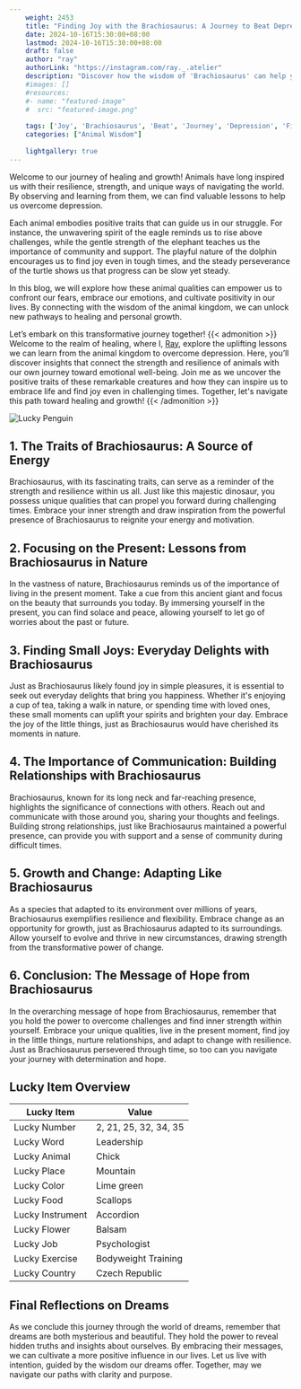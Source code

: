 ```yaml
---
    weight: 2453
    title: "Finding Joy with the Brachiosaurus: A Journey to Beat Depression"  # Assuming 'title' column exists
    date: 2024-10-16T15:30:00+08:00
    lastmod: 2024-10-16T15:30:00+08:00
    draft: false
    author: "ray"
    authorLink: "https://instagram.com/ray._.atelier"
    description: "Discover how the wisdom of 'Brachiosaurus' can help you overcome depression and find joy in your life journey."
    #images: []
    #resources:
    #- name: "featured-image"
    #  src: "featured-image.png"
    
    tags: ['Joy', 'Brachiosaurus', 'Beat', 'Journey', 'Depression', 'Finding']
    categories: ["Animal Wisdom"]
    
    lightgallery: true
---
```

    
Welcome to our journey of healing and growth! Animals have long inspired us with their resilience, strength, and unique ways of navigating the world. By observing and learning from them, we can find valuable lessons to help us overcome depression.

Each animal embodies positive traits that can guide us in our struggle. For instance, the unwavering spirit of the eagle reminds us to rise above challenges, while the gentle strength of the elephant teaches us the importance of community and support. The playful nature of the dolphin encourages us to find joy even in tough times, and the steady perseverance of the turtle shows us that progress can be slow yet steady.

In this blog, we will explore how these animal qualities can empower us to confront our fears, embrace our emotions, and cultivate positivity in our lives. By connecting with the wisdom of the animal kingdom, we can unlock new pathways to healing and personal growth.

Let’s embark on this transformative journey together!
{{< admonition >}}
Welcome to the realm of healing, where I, [Ray](https://instagram.com/ray._.atelier), explore the uplifting lessons we can learn from the animal kingdom to overcome depression. Here, you’ll discover insights that connect the strength and resilience of animals with our own journey toward emotional well-being. Join me as we uncover the positive traits of these remarkable creatures and how they can inspire us to embrace life and find joy even in challenging times. Together, let's navigate this path toward healing and growth!
{{< /admonition >}}

![Lucky Penguin](https://cdn.pixabay.com/photo/2024/09/07/02/34/penguins-9028827_1280.jpg "Lucky Penguin")

## 1. The Traits of Brachiosaurus: A Source of Energy
Brachiosaurus, with its fascinating traits, can serve as a reminder of the strength and resilience within us all. Just like this majestic dinosaur, you possess unique qualities that can propel you forward during challenging times. Embrace your inner strength and draw inspiration from the powerful presence of Brachiosaurus to reignite your energy and motivation.

## 2. Focusing on the Present: Lessons from Brachiosaurus in Nature
In the vastness of nature, Brachiosaurus reminds us of the importance of living in the present moment. Take a cue from this ancient giant and focus on the beauty that surrounds you today. By immersing yourself in the present, you can find solace and peace, allowing yourself to let go of worries about the past or future.

## 3. Finding Small Joys: Everyday Delights with Brachiosaurus
Just as Brachiosaurus likely found joy in simple pleasures, it is essential to seek out everyday delights that bring you happiness. Whether it's enjoying a cup of tea, taking a walk in nature, or spending time with loved ones, these small moments can uplift your spirits and brighten your day. Embrace the joy of the little things, just as Brachiosaurus would have cherished its moments in nature.

## 4. The Importance of Communication: Building Relationships with Brachiosaurus
Brachiosaurus, known for its long neck and far-reaching presence, highlights the significance of connections with others. Reach out and communicate with those around you, sharing your thoughts and feelings. Building strong relationships, just like Brachiosaurus maintained a powerful presence, can provide you with support and a sense of community during difficult times.

## 5. Growth and Change: Adapting Like Brachiosaurus
As a species that adapted to its environment over millions of years, Brachiosaurus exemplifies resilience and flexibility. Embrace change as an opportunity for growth, just as Brachiosaurus adapted to its surroundings. Allow yourself to evolve and thrive in new circumstances, drawing strength from the transformative power of change.

## 6. Conclusion: The Message of Hope from Brachiosaurus
In the overarching message of hope from Brachiosaurus, remember that you hold the power to overcome challenges and find inner strength within yourself. Embrace your unique qualities, live in the present moment, find joy in the little things, nurture relationships, and adapt to change with resilience. Just as Brachiosaurus persevered through time, so too can you navigate your journey with determination and hope.


## Lucky Item Overview
| Lucky Item          | Value              |
|---------------|--------------------|
| Lucky Number        | 2, 21, 25, 32, 34, 35  |
| Lucky Word          | Leadership |
| Lucky Animal        | Chick |
| Lucky Place         | Mountain     |
| Lucky Color         | Lime green     |
| Lucky Food          | Scallops      |
| Lucky Instrument    | Accordion |
| Lucky Flower        | Balsam    |
| Lucky Job           | Psychologist       |
| Lucky Exercise      | Bodyweight Training  |
| Lucky Country       | Czech Republic    |


##  Final Reflections on Dreams

As we conclude this journey through the world of dreams, remember that dreams are both mysterious and beautiful. They hold the power to reveal hidden truths and insights about ourselves. By embracing their messages, we can cultivate a more positive influence in our lives. Let us live with intention, guided by the wisdom our dreams offer. Together, may we navigate our paths with clarity and purpose.

